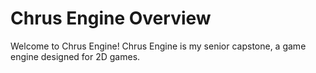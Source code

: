# Chrus Engine Overview
Welcome to Chrus Engine! Chrus Engine is my senior capstone, a game engine designed for 2D games.
